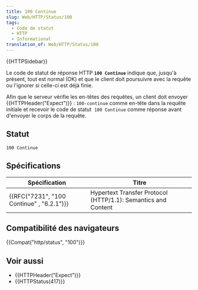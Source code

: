 ```yaml
---
title: 100 Continue
slug: Web/HTTP/Status/100
tags:
  - Code de statut
  - HTTP
  - Informational
translation_of: Web/HTTP/Status/100
---
```

{{HTTPSidebar}}

Le code de statut de réponse HTTP **`100 Continue`** indique que, jusqu'à présent, tout est normal (OK) et que le client doit poursuivre avec la requête ou l'ignorer si celle-ci est déjà finie.

Afin que le serveur vérifie les en-têtes des requêtes, un client doit envoyer {{HTTPHeader("Expect")}} : `100-continue` comme en-tête dans la requête initiale et recevoir le code de statut  `100 Continue` comme réponse avant d'envoyer le corps de la requête.

## Statut

    100 Continue

## Spécifications

| Spécification                                            | Titre                                                         |
| -------------------------------------------------------- | ------------------------------------------------------------- |
| {{RFC("7231", "100 Continue" , "6.2.1")}} | Hypertext Transfer Protocol (HTTP/1.1): Semantics and Content |

## Compatibilité des navigateurs

{{Compat("http/status", "100")}}

## Voir aussi

- {{HTTPHeader("Expect")}}
- {{HTTPStatus(417)}}
